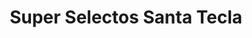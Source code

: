 ---
title: "Super Selectos Santa Tecla"
url: /santa-tecla/super-selectos-santa-tecla/
shop: Supermarkt
---